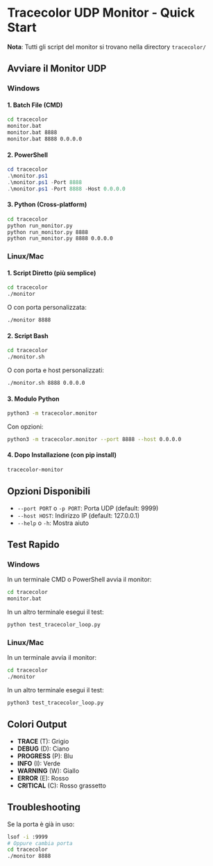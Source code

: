 # Tracecolor UDP Monitor - Quick Start

**Nota**: Tutti gli script del monitor si trovano nella directory `tracecolor/`

## Avviare il Monitor UDP

### Windows

#### 1. Batch File (CMD)
```cmd
cd tracecolor
monitor.bat
monitor.bat 8888
monitor.bat 8888 0.0.0.0
```

#### 2. PowerShell
```powershell
cd tracecolor
.\monitor.ps1
.\monitor.ps1 -Port 8888
.\monitor.ps1 -Port 8888 -Host 0.0.0.0
```

#### 3. Python (Cross-platform)
```cmd
cd tracecolor
python run_monitor.py
python run_monitor.py 8888
python run_monitor.py 8888 0.0.0.0
```

### Linux/Mac

#### 1. Script Diretto (più semplice)
```bash
cd tracecolor
./monitor
```
O con porta personalizzata:
```bash
./monitor 8888
```

#### 2. Script Bash
```bash
cd tracecolor
./monitor.sh
```
O con porta e host personalizzati:
```bash
./monitor.sh 8888 0.0.0.0
```

#### 3. Modulo Python
```bash
python3 -m tracecolor.monitor
```
Con opzioni:
```bash
python3 -m tracecolor.monitor --port 8888 --host 0.0.0.0
```

#### 4. Dopo Installazione (con pip install)
```bash
tracecolor-monitor
```

## Opzioni Disponibili

- `--port PORT` o `-p PORT`: Porta UDP (default: 9999)
- `--host HOST`: Indirizzo IP (default: 127.0.0.1)
- `--help` o `-h`: Mostra aiuto

## Test Rapido

### Windows
In un terminale CMD o PowerShell avvia il monitor:
```cmd
cd tracecolor
monitor.bat
```

In un altro terminale esegui il test:
```cmd
python test_tracecolor_loop.py
```

### Linux/Mac
In un terminale avvia il monitor:
```bash
cd tracecolor
./monitor
```

In un altro terminale esegui il test:
```bash
python3 test_tracecolor_loop.py
```

## Colori Output

- **TRACE** (T): Grigio
- **DEBUG** (D): Ciano  
- **PROGRESS** (P): Blu
- **INFO** (I): Verde
- **WARNING** (W): Giallo
- **ERROR** (E): Rosso
- **CRITICAL** (C): Rosso grassetto

## Troubleshooting

Se la porta è già in uso:
```bash
lsof -i :9999
# Oppure cambia porta
cd tracecolor
./monitor 8888
```